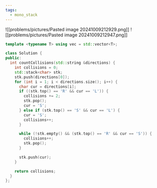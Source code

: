 ```yaml
---
tags:
  - mono_stack
---
```

![[problems/pictures/Pasted image 20241009212929.png]]
![[problems/pictures/Pasted image 20241009212947.png]]

```c++
template <typename T> using vec = std::vector<T>;

class Solution {
public:
  int countCollisions(std::string &directions) {
    int collisions = 0;
    std::stack<char> stk;
    stk.push(directions[0]);
    for (int i = 1; i < directions.size(); i++) {
      char cur = directions[i];
      if ((stk.top() == 'R' && cur == 'L')) {
        collisions += 2;
        stk.pop();
        cur = 'S';
      } else if (stk.top() == 'S' && cur == 'L') {
        cur = 'S';
        collisions++;
      }

      while (!stk.empty() && (stk.top() == 'R' && cur == 'S')) {
        collisions++;
        stk.pop();
      }

      stk.push(cur);
    }

    return collisions;
  }
};
```

